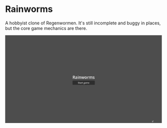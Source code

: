 # Rainworms

A hobbyist clone of Regenwormen. It's still incomplete and buggy in places, but the core game mechanics are there.

![Alt Text](./RainwormDemo.gif)
